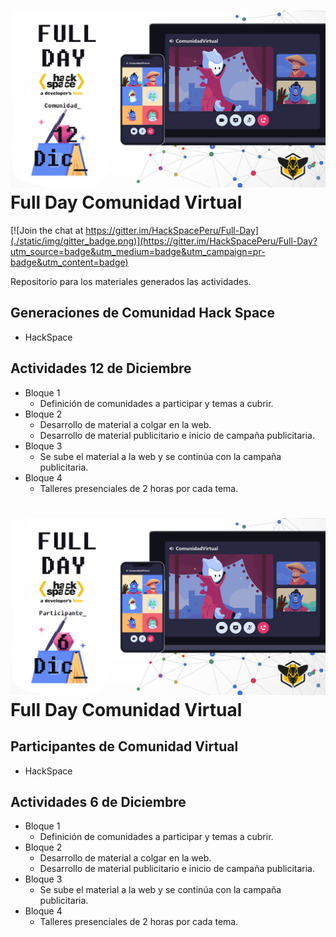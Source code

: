 # [![Entrenamiento de comunidades](https://raw.githubusercontent.com/HackSpacePeru/Full-Day/main/Full%20Day%20Comunidad.jpg)](https://raw.githubusercontent.com/HackSpacePeru/Full-Day/main/Full%20Day%20Comunidad.jpg) Full Day Comunidad Virtual

[![Join the chat at https://gitter.im/HackSpacePeru/Full-Day](./static/img/gitter_badge.png)](https://gitter.im/HackSpacePeru/Full-Day?utm_source=badge&utm_medium=badge&utm_campaign=pr-badge&utm_content=badge)

Repositorio para los materiales generados las actividades.

## Generaciones de Comunidad Hack Space

* HackSpace

## Actividades 12 de Diciembre

* Bloque 1
    * Definición de comunidades a participar y temas a cubrir.
* Bloque 2
    * Desarrollo de material a colgar en la web.
    * Desarrollo de material publicitario e inicio de campaña publicitaria.
* Bloque 3
    * Se sube el material a la web y se continúa con la campaña publicitaria.
* Bloque 4
    * Talleres presenciales de 2 horas por cada tema.

# [![Entrenamiento de comunidades](https://raw.githubusercontent.com/HackSpacePeru/Full-Day/main/Full%20Day%20Participante.jpg)](https://raw.githubusercontent.com/HackSpacePeru/Full-Day/main/Full%20Day%20Participante.jpg) Full Day Comunidad Virtual

## Participantes de Comunidad Virtual

* HackSpace 

## Actividades 6 de Diciembre

* Bloque 1
    * Definición de comunidades a participar y temas a cubrir.
* Bloque 2
    * Desarrollo de material a colgar en la web.
    * Desarrollo de material publicitario e inicio de campaña publicitaria.
* Bloque 3
    * Se sube el material a la web y se continúa con la campaña publicitaria.
* Bloque 4
    * Talleres presenciales de 2 horas por cada tema.

